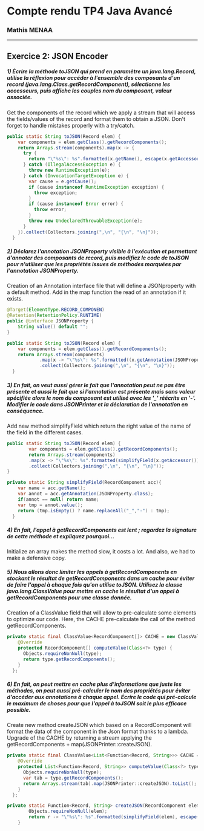 # Compte rendu TP4 Java Avancé

### Mathis MENAA
------

## Exercice 2: JSON Encoder

##### 1) Écrire la méthode toJSON qui prend en paramètre un java.lang.Record, utilise la réflexion pour accéder à l'ensemble des composants d'un record (java.lang.Class.getRecordComponent), sélectionne les accesseurs, puis affiche les couples nom du composant, valeur associée.

Get the components of the record which we apply a stream that will access the fields/values of the record and format them to obtain a JSON.
Don't forget to handle mistakes properly with a try/catch.

```java
public static String toJSON(Record elem) {
    var components = elem.getClass().getRecordComponents();
    return Arrays.stream(components).map(x -> {
      try {
        return "\"%s\": %s".formatted(x.getName(), escape(x.getAccessor().invoke(elem)));
      } catch (IllegalAccessException e) {
        throw new RuntimeException(e);
      } catch (InvocationTargetException e) {
        var cause = e.getCause();
        if (cause instanceof RuntimeException exception) {
          throw exception;
        }
        if (cause instanceof Error error) {
          throw error;
        }
        throw new UndeclaredThrowableException(e);
      }
    }).collect(Collectors.joining(",\n", "{\n", "\n}"));
  }
```

##### 2) Déclarez l'annotation JSONProperty visible à l'exécution et permettant d'annoter des composants de record, puis modifiez le code de toJSON pour n'utiliser que les propriétés issues de méthodes marquées par l'annotation JSONProperty.

Creation of an Annotation interface file that will define a JSONproperty with a default method.
Add in the map function the read of an annotation if it exists.

```java
@Target(ElementType.RECORD_COMPONEN)
@Retention(RetentionPolicy.RUNTIME)
public @interface JSONProperty {
    String value() default "";
}

public static String toJSON(Record elem) {
    var components = elem.getClass().getRecordComponents();
    return Arrays.stream(components)
            .map(x -> "\"%s\": %s".formatted((x.getAnnotation(JSONProperty.class) == null ? x.getName() : x.getAnnotation(JSONProperty.class).value()), escape(myInvoke(x.getAccessor(),elem))))
            .collect(Collectors.joining(",\n", "{\n", "\n}"));
  }
```

##### 3) En fait, on veut aussi gérer le fait que l'annotation peut ne pas être présente et aussi le fait que si l'annotation est présente mais sans valeur spécifiée alors le nom du composant est utilisé avec les '_' réécrits en '-'. Modifier le code dans JSONPrinter et la déclaration de l'annotation en conséquence.

Add new method simplifyField which return the right value of the name of the field in the different cases.

```java
public static String toJSON(Record elem) {
        var components = elem.getClass().getRecordComponents();
        return Arrays.stream(components)
        .map(x -> "\"%s\": %s".formatted(simplifyField(x.getAccessor()), escape(myInvoke(x.getAccessor(),elem))))
        .collect(Collectors.joining(",\n", "{\n", "\n}"));
}

private static String simplifyField(RecordComponent acc){
    var name = acc.getName();
    var annot = acc.getAnnotation(JSONProperty.class);
    if(annot == null) return name;
    var tmp = annot.value();
    return (tmp.isEmpty() ? name.replaceAll("_","-") : tmp);
  }
```

##### 4) En fait, l'appel à getRecordComponents est lent ; regardez la signature de cette méthode et expliquez pourquoi...

Initialize an array makes the method slow, it costs a lot.
And also, we had to make a defensive copy.

##### 5) Nous allons donc limiter les appels à getRecordComponents en stockant le résultat de getRecordComponents dans un cache pour éviter de faire l'appel à chaque fois qu'on utilise toJSON. Utilisez la classe java.lang.ClassValue pour mettre en cache le résultat d'un appel à getRecordComponents pour une classe donnée.

Creation of a ClassValue field that will allow to pre-calculate some elements to optimize our code.
Here, the CACHE pre-calculate the call of the method getRecordComponents.

```java
private static final ClassValue<RecordComponent[]> CACHE = new ClassValue<>() {
    @Override
    protected RecordComponent[] computeValue(Class<?> type) {
      Objects.requireNonNull(type);
      return type.getRecordComponents();
    }
  };
```

##### 6) En fait, on peut mettre en cache plus d'informations que juste les méthodes, on peut aussi pré-calculer le nom des propriétés pour éviter d'accéder aux annotations à chaque appel. Écrire le code qui pré-calcule le maximum de choses pour que l'appel à toJSON soit le plus efficace possible.

Create new method createJSON which based on a RecordComponent will format the data of the component in the Json format thanks to a lambda.
Upgrade of the CACHE by returning a stream applying the getRecordComponents + map(JSONPrinter::createJSON).

```java
private static final ClassValue<List<Function<Record, String>>> CACHE = new ClassValue<>() {
    @Override
    protected List<Function<Record, String>> computeValue(Class<?> type) {
      Objects.requireNonNull(type);
      var tab = type.getRecordComponents();
      return Arrays.stream(tab).map(JSONPrinter::createJSON).toList();
    }
  };

private static Function<Record, String> createJSON(RecordComponent elem){
        Objects.requireNonNull(elem);
        return r -> "\"%s\": %s".formatted(simplifyField(elem), escape(myInvoke(elem.getAccessor(),r)));
    }
```